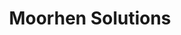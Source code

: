 ---
title: "Moorhen Solutions"
link: http://www.moorhensolutions.co.uk/
logo: "moorhen_solutions.png"

events:                      # List of events sponsored
  - "13-london"

# Sponsorship amount/resource for each event
13-london: "£210"
---
